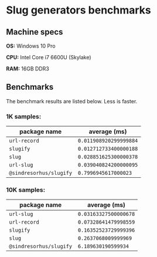 # Slug generators benchmarks
## Machine specs

**OS:** Windows 10 Pro

**CPU:** Intel Core i7 6600U (Skylake)

**RAM:** 16GB DDR3

## Benchmarks

The benchmark results are listed below. Less is faster.

### 1K samples:

| package name            | average (ms)           |
|-------------------------|------------------------|
| `url-record`            | `0.011908920299999884` |
| `slugify`               | `0.012712733400000188` |
| `slug`                  | `0.028851625300000378` |
| `url-slug`              | `0.039040824200000095` |
| `@sindresorhus/slugify` | `0.7996945617000023`   |

### 10K samples:

| package name            | average (ms)           |
|-------------------------|------------------------|
| `url-slug`              | `0.03163327500000678`  |
| `url-record`            | `0.07328641479998559`  |
| `slugify`               | `0.16352523729999396`  |
| `slug`                  | `0.2637068009999969`   |
| `@sindresorhus/slugify` | `6.189630190599934`    |
